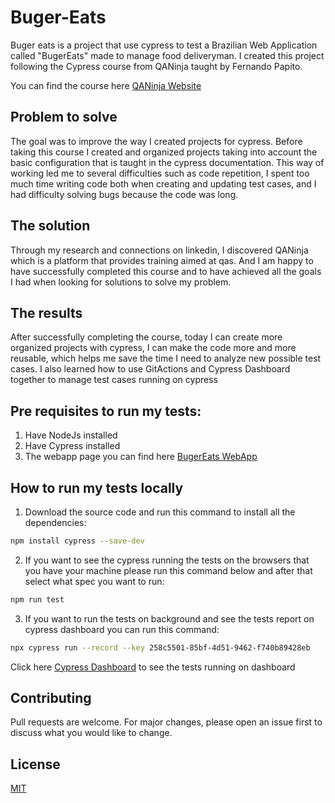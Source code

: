 # Buger-Eats
Buger eats is a project that use cypress to test a Brazilian Web Application called "BugerEats" made to manage food deliveryman. I created this project following the Cypress course from QANinja taught by Fernando Papito.

You can find the course here [QANinja Website](https://qaninja.com.br/)

## Problem to solve
The goal was to improve the way I created projects for cypress. Before taking this course I created and organized projects taking into account the basic configuration that is taught in the cypress documentation. This way of working led me to several difficulties such as code repetition, I spent too much time writing code both when creating and updating test cases, and I had difficulty solving bugs because the code was long.

## The solution
Through my research and connections on linkedin, I discovered QANinja which is a platform that provides training aimed at qas. And I am happy to have successfully completed this course and to have achieved all the goals I had when looking for solutions to solve my problem.

## The results
After successfully completing the course, today I can create more organized projects with cypress, I can make the code more and more reusable, which helps me save the time I need to analyze new possible test cases. I also learned how to use GitActions and Cypress Dashboard together to manage test cases running on cypress
  
## Pre requisites to run my tests:
 1. Have NodeJs installed
 2. Have Cypress installed
 3. The webapp page you can find here [BugerEats WebApp](https://buger-eats-qa.vercel.app/)

## How to run my tests locally
1. Download the source code and run this command to install all the dependencies:
```bash
npm install cypress --save-dev
```
2. If you want to see the cypress running the tests on the browsers that you have your machine please run this command below and after that select what spec you want to run:
```bash
npm run test
```
3. If you want to run the tests on background and see the tests report on cypress dashboard you can run this command:
```bash
npx cypress run --record --key 258c5501-85bf-4d51-9462-f740b89428eb
```
Click here [Cypress Dashboard](https://dashboard.cypress.io/projects/qmozyr/runs?branches=%5B%5D&committers=%5B%5D&flaky=%5B%5D&page=1&status=%5B%5D&tags=%5B%5D&timeRange=%7B%22startDate%22%3A%221970-01-01%22%2C%22endDate%22%3A%222038-01-19%22%7D) to see the tests running on dashboard

## Contributing
Pull requests are welcome. For major changes, please open an issue first to discuss what you would like to change.

## License
[MIT](https://choosealicense.com/licenses/mit/)
 
